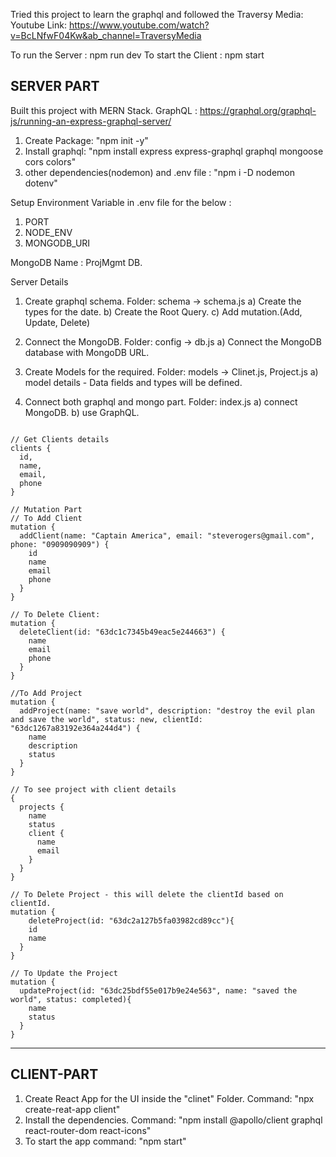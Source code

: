 Tried this project to learn the graphql and followed the Traversy Media: 
Youtube Link: https://www.youtube.com/watch?v=BcLNfwF04Kw&ab_channel=TraversyMedia

To run the Server : npm run dev
To start the Client : npm start


SERVER PART
------------

Built this project with MERN Stack.
GraphQL : https://graphql.org/graphql-js/running-an-express-graphql-server/

1. Create Package: "npm init -y"
2. Install graphql: "npm install express express-graphql graphql mongoose cors colors"
3. other dependencies(nodemon) and .env file : "npm i -D nodemon dotenv"

Setup Environment Variable in .env file for the below : 
1. PORT
2. NODE_ENV
3. MONGODB_URI

MongoDB Name : ProjMgmt DB.

Server Details
1. Create graphql schema. Folder: schema -> schema.js
  a) Create the types for the date.
  b) Create the Root Query.
  c) Add mutation.(Add, Update, Delete)

2. Connect the MongoDB. Folder: config -> db.js 
  a) Connect the MongoDB database with MongoDB URL.

3. Create Models for the required. Folder: models -> Clinet.js, Project.js
  a) model details - Data fields and types will be defined.

4. Connect both graphql and mongo part. Folder: index.js
  a) connect MongoDB.
  b) use GraphQL.  

```

// Get Clients details
clients {
  id,
  name,
  email,
  phone
}

// Mutation Part
// To Add Client
mutation {
  addClient(name: "Captain America", email: "steverogers@gmail.com", phone: "0909090909") {
    id
    name
    email
    phone
  }
}

// To Delete Client:
mutation {
  deleteClient(id: "63dc1c7345b49eac5e244663") {
    name
    email
    phone
  }
}

//To Add Project
mutation {
  addProject(name: "save world", description: "destroy the evil plan and save the world", status: new, clientId: "63dc1267a83192e364a244d4") {
    name
    description
    status
  }
}

// To see project with client details
{
  projects {
    name
    status
    client {
      name
      email
    }
  }
}

// To Delete Project - this will delete the clientId based on clientId.
mutation {
	deleteProject(id: "63dc2a127b5fa03982cd89cc"){
    id
    name
  }
}

// To Update the Project
mutation {
  updateProject(id: "63dc25bdf55e017b9e24e563", name: "saved the world", status: completed){
    name
    status
  }
}
```

-------------------------------------------------------------------------------------------------

CLIENT-PART
------------

1. Create React App for the UI inside the "clinet" Folder.
    Command: "npx create-reat-app client"
2. Install the dependencies.
    Command: "npm install @apollo/client graphql react-router-dom react-icons"
3. To start the app command: "npm start"
